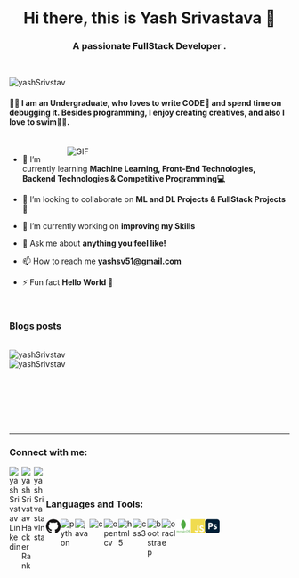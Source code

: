 <h1 align="center">Hi there, this is Yash Srivastava 👋</h1>
<h3 align="center">A passionate FullStack Developer .</h3>

<br>

<p align="left"> <img src="https://komarev.com/ghpvc/?username=yashSrivstav" alt="yashSrivstav" /> </p>

#### 👩‍🎓 I am an Undergraduate, who loves to write CODE👾 and spend time on debugging it. Besides programming, I enjoy creating creatives, and also I love to swim🏊‍♂️.

<br />
<img align="right" alt="GIF" src="https://media1.giphy.com/media/p4NLw3I4U0idi/200.webp?cid=ecf05e47ut5pr45pj9m7x00dco0dgwmqq1so04zmjkqx6daz&rid=200.webp" width="400px" />

- 🌱 I’m currently learning **Machine Learning, Front-End Technologies, Backend Technologies & Competitive Programming💻**

- 👯 I’m looking to collaborate on **ML and DL Projects & FullStack Projects🤖**

- 🔭 I’m currently working on **improving my Skills**

- 💬 Ask me about **anything you feel like!**

- 📫 How to reach me **yashsv51@gmail.com**

- ⚡ Fun fact **Hello World 🤣**

<br>

### Blogs posts
<!-- BLOG-POST-LIST:START -->
<!-- BLOG-POST-LIST:END -->
<br>

<img src="https://github-readme-stats.vercel.app/api/top-langs/?username=yashSrivstav&layout=compact&hide=html&hide_border=true,issues&theme=gruvbox" alt="yashSrivstav" />
<br />
<img align="left" src="https://github-readme-stats.vercel.app/api?username=yashSrivstav&show_icons=true&hide_border=true&count_private=true&hide=prs,issues&theme=gruvbox" alt="yashSrivstav" />
<br />
<br />
<br />
<br />
<br />
<br />
<br />

<hr>

### Connect with me:
<a href="https://www.linkedin.com/in/yashSrivstav/" target="_blank">
  <img align="left" alt="yashSrivstavLinkedin" | Linkedin" title="LinkedIn"  width="22px" src="https://cdn.jsdelivr.net/npm/simple-icons@v3/icons/linkedin.svg" > 
</a>                                                                                                                                     
<a href="https://www.hackerrank.com/_181500829" target="_blank">
  <img align="left" alt="yashSrivstavHackerRank" | HackerRank" title="HackerRank" width="22px" src="https://cdn.jsdelivr.net/npm/simple-icons@v3/icons/hackerrank.svg"> 
</a>               
<a href="https://www.instagram.com/ya_iamraj/" target="_blank">
  <img align="left" alt="yashSrivastavInsta" title="Instagram" width="22px" src="https://cdn.jsdelivr.net/npm/simple-icons@3.0.1/icons/instagram.svg">
</a>
<br />
<br />

### Languages and Tools:
<img align="left" alt="GitHub" title="Github" width="26px" src="https://raw.githubusercontent.com/github/explore/78df643247d429f6cc873026c0622819ad797942/topics/github/github.png" />

<img align="left" alt="python" title="Python" width="26px" src="https://devicons.github.io/devicon/devicon.git/icons/python/python-original.svg" />

<img align="left" alt="java" title="Java" width="26px" src="https://devicons.github.io/devicon/devicon.git/icons/java/java-original-wordmark.svg" />

<img align="left" alt="c" title="C" width="26px" src="https://devicons.github.io/devicon/devicon.git/icons/c/c-original.svg" />

<img align="left" alt="opencv" title="OpenCV" width="26px" src="https://www.vectorlogo.zone/logos/opencv/opencv-icon.svg" width="40" />

<img align="left" alt="html5" title="HTML5" width="26px" src="https://devicons.github.io/devicon/devicon.git/icons/html5/html5-original-wordmark.svg" />

<img align="left" alt="css3" title="CSS3" width="26px" src="https://devicons.github.io/devicon/devicon.git/icons/css3/css3-original-wordmark.svg" />

<img align="left" alt="bootstrap" title="Bootstrap4 & Bootstrap5" width="26px" src="https://devicons.github.io/devicon/devicon.git/icons/bootstrap/bootstrap-plain.svg" /> 

<img align="left" alt="oracle" title="Oracle" width="26px" src="https://devicons.github.io/devicon/devicon.git/icons/oracle/oracle-original.svg" /> 

<img align="left" alt="Mongo" title="Mongo" width="26px" src="https://raw.githubusercontent.com/devicons/devicon/master/icons/mongodb/mongodb-plain-wordmark.svg" /> 

<img align="left" alt="JavaScript" title="JavaScript" width="26px" src="https://raw.githubusercontent.com/devicons/devicon/master/icons/javascript/javascript-plain.svg" /> 

<img align="left" alt="PhotoShop" title="PhotoShop" width="26px" src="https://raw.githubusercontent.com/devicons/devicon/master/icons/photoshop/photoshop-plain.svg" /> 

<br /><br />